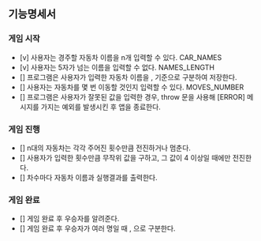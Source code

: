 ## 기능명세서

### 게임 시작
- [v] 사용자는 경주할 자동차 이름을 n개 입력할 수 있다. CAR_NAMES
- [v] 사용자는 5자가 넘는 이름을 입력할 수 없다. NAMES_LENGTH
- [] 프로그램은 사용자가 입력한 자동차 이름을 , 기준으로 구분하여 저장한다.
- [] 사용자는 자동차를 몇 번 이동할 것인지 입력할 수 있다. MOVES_NUMBER
- [] 프로그램은 사용자가 잘못된 값을 입력한 경우, throw 문을 사용해 [ERROR] 메시지를 가지는 예외를 발생시킨 후 앱을 종료한다.

### 게임 진행
- [] n대의 자동차는 각각 주어진 횟수만큼 전진하거나 멈춘다.
- [] 사용자가 입력한 횟수만큼 무작위 값을 구하고, 그 값이 4 이상일 때에만 전진한다.
- [] 차수마다 자동차 이름과 실행결과를 출력한다.

### 게임 완료
- [] 게임 완료 후 우승자를 알려준다.
- [] 게임 완료 후 우승자가 여러 명일 때 , 으로 구분한다.